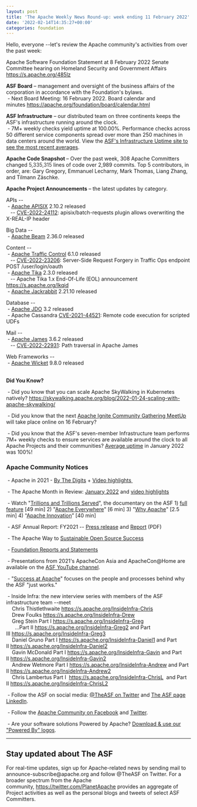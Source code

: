 ```yaml
---
layout: post
title: 'The Apache Weekly News Round-up: week ending 11 February 2022'
date: '2022-02-14T14:35:27+00:00'
categories: foundation
---
```

<p></p><p></p><p></p><p></p><p></p><p></p><p></p><p></p><p></p><p></p><p></p><p></p><p></p><p></p><p>Hello, everyone --let's review the Apache community's activities from over the past week:</p><p>Apache Software Foundation Statement at 8 February 2022 Senate Committee hearing on Homeland Security and Government Affairs <a href="https://s.apache.org/485lz" rel="noreferrer" target="_blank" data-saferedirecturl="https://www.google.com/url?q=https://s.apache.org/485lz&amp;source=gmail&amp;ust=1644690971048000&amp;usg=AOvVaw1nR6s8lYsTj83y-isxQ6Kk">https://s.apache.org/485lz</a> </p><span style="font-weight: 700;">ASF Board</span>&nbsp;– management and oversight of the business affairs of the corporation in accordance with the Foundation's bylaws.<br>&nbsp;- Next Board Meeting: 16 February 2022. Board calendar and minutes&nbsp;<a href="https://apache.org/foundation/board/calendar.html" target="_blank">https://apache.org/foundation/board/calendar.html</a><p></p><p><span style="font-weight: 700;">ASF Infrastructure</span>&nbsp;– our distributed team on three continents keeps the ASF's infrastructure running around the clock.<br>&nbsp;-
 7M+ weekly checks yield uptime at 100.00%. Performance checks across 50 
different service components spread over more than 250 machines in data 
centers around the world. View the <a href="http://www.apache.org/uptime/" target="_blank">ASF's Infrastructure Uptime site to see the most recent averages</a>. <br></p><p><span style="font-weight: 700;">Apache Code Snapshot&nbsp;</span>–
 Over the past week, 308 Apache Committers changed <span style="color: rgb(51, 51, 51);">5,335,315 </span>lines of 
code over 2,989<span style="color: rgb(51, 51, 51);"></span> commits. Top 5 contributors, in order, are: Gary Gregory, Emmanuel Lecharny, Mark Thomas, Liang Zhang, and <span>Tilmann Zäschke.</span>&nbsp; <span></span></p><p><span style="font-weight: 700;"></span></p><p><span style="font-weight: 700;">Apache Project Announcements</span>&nbsp;– the latest updates by category.</p>APIs --<br>&nbsp;- <a href="https://apisix.apache.org/" target="_blank">Apache </a><span class="il"><a href="https://apisix.apache.org/" target="_blank">APISIX</a></span> 2.10.2 released <br>&nbsp;&nbsp; -- <a href="https://s.apache.org/0gckq" target="_blank">CVE-2022-24112</a>: apisix/batch-requests plugin allows overwriting the X-REAL-IP header&nbsp;<p></p><p>Big Data --<br>&nbsp;- <a href="https://beam.apache.org/" target="_blank">Apache </a><span class="il"><a href="https://beam.apache.org/" target="_blank">Beam</a></span> 2.36.0 released <br></p><p></p>Content -- <br>&nbsp;- <a href="https://trafficcontrol.apache.org/" target="_blank">Apache </a><span class="il"><a href="https://trafficcontrol.apache.org/" target="_blank">Traffic</a></span><a href="https://trafficcontrol.apache.org/" target="_blank"> </a><span class="il"><a href="https://trafficcontrol.apache.org/" target="_blank">Control</a></span> 6.1.0 released <br>
&nbsp; &nbsp;-- <a href="https://s.apache.org/sbgoo" target="_blank">CVE-2022-23206</a>: Server-Side Request Forgery in Traffic Ops endpoint POST /user/login/oauth <br>&nbsp;- <a href="https://tika.apache.org/" target="_blank">Apache </a><span class="il"><a href="https://tika.apache.org/" target="_blank">Tika</a></span> 2.3.0 released <br>&nbsp;&nbsp; -- Apache Tika 1.x End-Of-Life (EOL) announcement <a href="https://s.apache.org/lkqid">https://s.apache.org/lkqid</a> <br>&nbsp;- <a href="http://jackrabbit.apache.org/" target="_blank">Apache </a><span class="il"><a href="http://jackrabbit.apache.org/" target="_blank">Jackrabbit</a></span> 2.21.10 released <a href="http://jackrabbit.apache.org/" rel="noreferrer" target="_blank" data-saferedirecturl="https://www.google.com/url?q=http://jackrabbit.apache.org/&amp;source=gmail&amp;ust=1644690986814000&amp;usg=AOvVaw3sPRpXve-D2d4_choyKW-7"></a><p></p><p>
Database -- <br>&nbsp;- <a href="https://db.apache.org/jdo" target="_blank">Apache JDO</a> 3.2 released <br>&nbsp;- Apache Cassandra <a href="https://s.apache.org/qdxf9" target="_blank">CVE-2021-44521</a>: Remote code execution for scripted UDFs <br></p>Mail --<br>&nbsp;- <a href="https://james.apache.org/" target="_blank">Apache </a><span class="il"><a href="https://james.apache.org/" target="_blank">James</a></span> 3.6.2 released <br>&nbsp;&nbsp; -- <a href="https://s.apache.org/dx98j" target="_blank">CVE-2022-22931</a>: Path traversal in Apache James&nbsp;&nbsp;
<p></p>Web Frameworks --<br>&nbsp;-&nbsp;<a href="https://wicket.apache.org/" target="_blank">Apache </a><span class="il"><a href="https://wicket.apache.org/" target="_blank">Wicket</a></span> 9.8.0 released&nbsp;<p></p><p></p><p></p><p></p><p></p><p></p><p><span style="font-weight: 700;"><br>Did You Know?</span><br></p><p>&nbsp;- Did you know that you can scale Apache SkyWalking in Kubernetes natively? <a target="_blank" class="c-link" data-stringify-link="https://skywalking.apache.org/blog/2022-01-24-scaling-with-apache-skywalking/" data-sk="tooltip_parent" href="https://skywalking.apache.org/blog/2022-01-24-scaling-with-apache-skywalking/" rel="noopener noreferrer" tabindex="-1" data-remove-tab-index="true">https://skywalking.apache.org/blog/2022-01-24-scaling-with-apache-skywalking/</a></p><p>&nbsp;- Did you know that the next <a href="https://ignite.apache.org/events.html#meetups" target="_blank">Apache Ignite Community Gathering MeetUp</a> will take place online on 16 February?&nbsp;</p><p>&nbsp;- Did you know that the ASF's seven-member Infrastructure team performs 
7M+ weekly checks to ensure services are available around the clock to 
all Apache Projects and their communities? <a href="https://www.apache.org/uptime/" target="_blank">Average uptime</a> in January 
2022 was 100%! <br></p><h3>Apache Community Notices</h3><p>&nbsp;- Apache in 2021 - <a href="https://s.apache.org/Apache2021Digits" target="_blank">By The Digits</a> + <a href="https://youtu.be/GU0SV_2tWkU" target="_blank">Video highlights&nbsp;</a></p><p>&nbsp;- The Apache Month in Review: <a href="https://s.apache.org/January2022" target="_blank">January 2022</a> and <a href="https://youtu.be/goxIRFMIi-w" target="_blank">video highlights</a></p><p>&nbsp;- Watch "<a href="https://www.youtube.com/watch?v=JUt2nb0mgwg" target="_blank" style="background-color: rgb(255, 255, 255);">Trillions and Trillions Served</a>", the documentary on the ASF 1)&nbsp;<a href="https://www.youtube.com/watch?v=JUt2nb0mgwg" target="_blank" style="background-color: rgb(255, 255, 255);">full feature</a>&nbsp;[49 min] 2) "<a href="https://www.youtube.com/watch?v=nXtIti9jMFI" target="_blank" style="background-color: rgb(255, 255, 255);">Apache Everywhere</a>" [6 min] 3) "<a href="https://www.youtube.com/watch?v=YM5dLvNatRs" target="_blank" style="background-color: rgb(255, 255, 255);">Why Apache</a>" [2.5 min] 4)&nbsp;“<a href="https://www.youtube.com/watch?v=qkvqJaX4S50" target="_blank" style="background-color: rgb(255, 255, 255);">Apache Innovation</a>” [40 min]&nbsp;</p><p>&nbsp;- ASF Annual Report: FY2021 --&nbsp;<a href="https://blogs.apache.org/foundation/entry/the-apache-software-foundation-announces78" target="_blank">Press release</a>&nbsp;and&nbsp;<a href="https://www.apache.org/foundation/docs/FY2021AnnualReport.pdf" target="_blank">Report</a>&nbsp;(PDF)</p><p>&nbsp;- The Apache Way to&nbsp;<a href="https://s.apache.org/GhnI" target="_blank">Sustainable Open Source Success</a>&nbsp;</p><p>&nbsp;-&nbsp;<a href="http://www.apache.org/foundation/reports.html" target="_blank">Foundation Reports and Statements</a><br></p><p>&nbsp;- Presentations from 2021's ApacheCon Asia and ApacheCon@Home are available on the&nbsp;<a href="https://www.youtube.com/c/TheApacheFoundation/" target="_blank" style="background-color: rgb(255, 255, 255);">ASF YouTube channel</a>.</p><p>&nbsp;- "<a href="https://blogs.apache.org/foundation/category/SuccessAtApache" target="_blank">Success at Apache</a>" focuses on the people and processes behind why the ASF "just works."&nbsp;<br></p><div><p>&nbsp;- Inside Infra: the new interview series with members of the ASF infrastructure team --meet&nbsp;<br>&nbsp; &nbsp; Chris Thistlethwaite&nbsp;<a href="https://s.apache.org/InsideInfra-Chris" target="_blank">https://s.apache.org/InsideInfra-Chris</a><br>&nbsp; &nbsp; Drew Foulks&nbsp;<a href="https://s.apache.org/InsideInfra-Drew" rel="noreferrer" target="_blank" data-saferedirecturl="https://www.google.com/url?q=https://s.apache.org/InsideInfra-Drew&amp;source=gmail&amp;ust=1588339104628000&amp;usg=AFQjCNF9dVEn48pV7o9HBG14sP9uprU8Xw">https://s.apache.org/InsideInf<wbr>ra-Drew</a><br>&nbsp; &nbsp; Greg Stein Part I&nbsp;<a href="https://s.apache.org/InsideInfra-Greg" target="_blank">https://s.apache.org/InsideInfra-Greg</a><br>&nbsp; &nbsp; &nbsp; ...Part II&nbsp;<a href="https://s.apache.org/InsideInfra-Greg2" target="_blank">https://s.apache.org/InsideInfra-Greg2</a>&nbsp;and Part III&nbsp;<a href="https://s.apache.org/InsideInfra-Greg3" target="_blank">https://s.apache.org/InsideInfra-Greg3</a><br>&nbsp; &nbsp; Daniel Gruno Part I&nbsp;<a href="https://s.apache.org/InsideInfra-Daniel1" target="_blank">https://s.apache.org/InsideInfra-Daniel1</a>&nbsp;and Part II&nbsp;<a href="https://s.apache.org/InsideInfra-Daniel2" target="_blank">https://s.apache.org/InsideInfra-Daniel2</a><br>&nbsp;&nbsp;&nbsp; Gavin McDonald Part I&nbsp;<a href="https://s.apache.org/InsideInfra-Gavin" target="_blank">https://s.apache.org/InsideInfra-Gavin</a>&nbsp;and Part II&nbsp;<a href="https://s.apache.org/InsideInfra-Gavin2" target="_blank">https://s.apache.org/InsideInfra-Gavin2</a><br>&nbsp;&nbsp;&nbsp; Andrew Wetmore Part I&nbsp;<a href="https://s.apache.org/InsideInfra-Andrew" target="_blank">https://s.apache.org/InsideInfra-Andrew</a>&nbsp;and Part II&nbsp;<a href="https://s.apache.org/InsideInfra-Andrew2" target="_blank">https://s.apache.org/InsideInfra-Andrew2</a><br>&nbsp; &nbsp; Chris Lambertus Part I&nbsp;&nbsp;<a href="https://s.apache.org/InsideInfra-ChrisL" target="_blank">https://s.apache.org/InsideInfra-ChrisL</a>&nbsp; and Part II&nbsp;<a href="https://s.apache.org/InsideInfra-ChrisL2" target="_blank">https://s.apache.org/InsideInfra-ChrisL2</a></p></div><div><p>&nbsp;- Follow the ASF on social media:&nbsp;<a href="https://twitter.com/TheASF" target="_blank">@TheASF on Twitter</a>&nbsp;and&nbsp;<a href="https://www.linkedin.com/company/the-apache-software-foundation" target="_blank">The ASF page LinkedIn</a>.&nbsp;<br></p><p>&nbsp;- Follow the&nbsp;<a href="https://www.facebook.com/ApacheSoftwareFoundation/" target="_blank">Apache Community on Facebook</a>&nbsp;and&nbsp;<a href="https://twitter.com/ApacheCommunity" target="_blank">Twitter</a>.&nbsp;</p></div><div>&nbsp;- Are your software solutions Powered by Apache?&nbsp;<a href="http://www.apache.org/foundation/press/kit/#poweredby" target="_blank">Download &amp; use our "Powered By" logos</a>.<br></div><p><span class="LrzXr"></span><span class="LrzXr"></span></p><div><hr><h2>Stay updated about The ASF</h2><p>For
 real-time updates, sign up for Apache-related news by sending mail to 
announce-subscribe@apache.org and follow @TheASF on Twitter. For a 
broader spectrum from the Apache community,&nbsp;<a href="https://twitter.com/PlanetApache">https://twitter.com/PlanetApache</a>&nbsp;provides an aggregate of Project activities as well as the personal blogs and tweets of select ASF Committers.</p></div><p></p><p></p><p></p><p></p><p></p><p></p><p></p><p></p><p></p><p></p><p></p><p></p><p></p><p></p><p></p><p></p><p></p><p></p><p></p><p></p><p></p><p></p><p></p><p></p><p></p><p></p><p></p><p></p><p></p><p></p><p></p>
